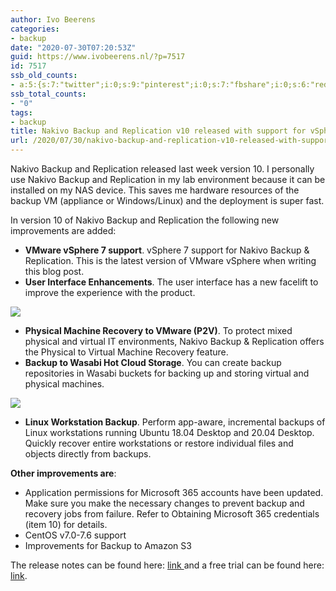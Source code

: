 ```yaml
---
author: Ivo Beerens
categories:
- backup
date: "2020-07-30T07:20:53Z"
guid: https://www.ivobeerens.nl/?p=7517
id: 7517
ssb_old_counts:
- a:5:{s:7:"twitter";i:0;s:9:"pinterest";i:0;s:7:"fbshare";i:0;s:6:"reddit";i:0;s:6:"tumblr";i:0;}
ssb_total_counts:
- "0"
tags:
- backup
title: Nakivo Backup and Replication v10 released with support for vSphere 7
url: /2020/07/30/nakivo-backup-and-replication-v10-released-with-support-for-vsphere-7/
---
```


Nakivo Backup and Replication released last week version 10. I personally use Nakivo Backup and Replication in my lab environment because it can be installed on my NAS device. This saves me hardware resources of the backup VM (appliance or Windows/Linux) and the deployment is super fast.

In version 10 of Nakivo Backup and Replication the following new improvements are added:

- **VMware vSphere 7 support**. vSphere 7 support for Nakivo Backup &amp; Replication. This is the latest version of VMware vSphere when writing this blog post.
- **User Interface Enhancements**. The user interface has a new facelift to improve the experience with the product.

[![](http://localhost/wp-content/uploads/2020/07/interface-300x157.png)](http://localhost/wp-content/uploads/2020/07/interface.png)

- **Physical Machine Recovery to VMware (P2V)**. To protect mixed physical and virtual IT environments, Nakivo Backup &amp; Replication offers the Physical to Virtual Machine Recovery feature.
- **Backup to Wasabi Hot Cloud Storage**. You can create backup repositories in Wasabi buckets for backing up and storing virtual and physical machines.

[![](http://localhost/wp-content/uploads/2020/07/Wasabi-e1595788754134-300x90.png)](http://localhost/wp-content/uploads/2020/07/Wasabi-e1595788754134.png)

- **Linux Workstation Backup**. Perform app-aware, incremental backups of Linux workstations running Ubuntu 18.04 Desktop and 20.04 Desktop. Quickly recover entire workstations or restore individual files and objects directly from backups.

**Other improvements are**:

- Application permissions for Microsoft 365 accounts have been updated. Make sure you make the necessary changes to prevent backup and recovery jobs from failure. Refer to Obtaining Microsoft 365 credentials (item 10) for details.
- CentOS v7.0-7.6 support
- Improvements for Backup to Amazon S3

The release notes can be found here: [link ](https://helpcenter.nakivo.com/display/RN/v10.0+Release+Notes)and a free trial can be found here: [link](https://www.nakivo.com/resources/download/trial-download/?utm_source=ivobeerens.nl&utm_medium=article&utm_campaign=backup).
